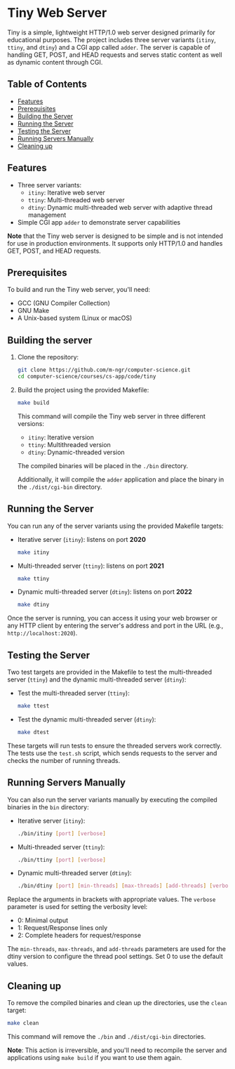 # Tiny Web Server

Tiny is a simple, lightweight HTTP/1.0 web server designed primarily for educational purposes. The project includes three server variants (`itiny`, `ttiny`, and `dtiny`) and a CGI app called `adder`. The server is capable of handling GET, POST, and HEAD requests and serves static content as well as dynamic content through CGI.

## Table of Contents

- [Features](#features)
- [Prerequisites](#prerequisites)
- [Building the Server](#building-the-server)
- [Running the Server](#running-the-server)
- [Testing the Server](#testing-the-server)
- [Running Servers Manually](#running-servers-manually)
- [Cleaning up](#cleaning-up)

## Features

- Three server variants:
  - `itiny`: Iterative web server
  - `ttiny`: Multi-threaded web server
  - `dtiny`: Dynamic multi-threaded web server with adaptive thread management
- Simple CGI app `adder` to demonstrate server capabilities

**Note** that the Tiny web server is designed to be simple and is not intended for use in production environments. It supports only HTTP/1.0 and handles GET, POST, and HEAD requests.

## Prerequisites

To build and run the Tiny web server, you'll need:

- GCC (GNU Compiler Collection)
- GNU Make
- A Unix-based system (Linux or macOS)

## Building the server

1. Clone the repository:
   ```bash
   git clone https://github.com/m-ngr/computer-science.git
   cd computer-science/courses/cs-app/code/tiny
   ```
2. Build the project using the provided Makefile:

   ```bash
   make build
   ```

   This command will compile the Tiny web server in three different versions:

   - `itiny`: Iterative version
   - `ttiny`: Multithreaded version
   - `dtiny`: Dynamic-threaded version

   The compiled binaries will be placed in the `./bin` directory.

   Additionally, it will compile the `adder` application and place the binary in the `./dist/cgi-bin` directory.

## Running the Server

You can run any of the server variants using the provided Makefile targets:

- Iterative server (`itiny`): listens on port **2020**

  ```bash
  make itiny
  ```

- Multi-threaded server (`ttiny`): listens on port **2021**

  ```bash
  make ttiny
  ```

- Dynamic multi-threaded server (`dtiny`): listens on port **2022**

  ```bash
  make dtiny
  ```

Once the server is running, you can access it using your web browser or any HTTP client by entering the server's address and port in the URL (e.g., `http://localhost:2020`).

## Testing the Server

Two test targets are provided in the Makefile to test the multi-threaded server (`ttiny`) and the dynamic multi-threaded server (`dtiny`):

- Test the multi-threaded server (`ttiny`):

  ```bash
  make ttest
  ```

- Test the dynamic multi-threaded server (`dtiny`):
  ```bash
  make dtest
  ```

These targets will run tests to ensure the threaded servers work correctly. The tests use the `test.sh` script, which sends requests to the server and checks the number of running threads.

## Running Servers Manually

You can also run the server variants manually by executing the compiled binaries in the `bin` directory:

- Iterative server (`itiny`):

  ```bash
  ./bin/itiny [port] [verbose]
  ```

- Multi-threaded server (`ttiny`):

  ```bash
  ./bin/ttiny [port] [verbose]
  ```

- Dynamic multi-threaded server (`dtiny`):

  ```bash
  ./bin/dtiny [port] [min-threads] [max-threads] [add-threads] [verbose]
  ```

Replace the arguments in brackets with appropriate values. The `verbose` parameter is used for setting the verbosity level:

- 0: Minimal output
- 1: Request/Response lines only
- 2: Complete headers for request/response

The `min-threads`, `max-threads`, and `add-threads` parameters are used for the dtiny version to configure the thread pool settings. Set 0 to use the default values.

## Cleaning up

To remove the compiled binaries and clean up the directories, use the `clean` target:

```bash
make clean
```

This command will remove the `./bin` and `./dist/cgi-bin` directories.

**Note**: This action is irreversible, and you'll need to recompile the server and applications using `make build` if you want to use them again.
